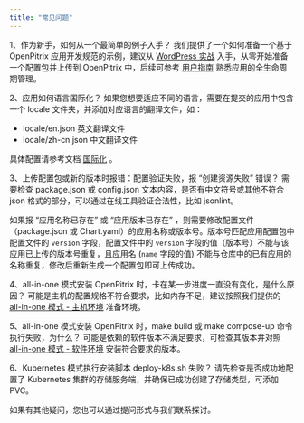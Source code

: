```yaml
---
title: "常见问题"
---
```


1、作为新手，如何从一个最简单的例子入手？
我们提供了一个如何准备一个基于 OpenPitrix 应用开发规范的示例，建议从 [ WordPress 实战](../developer-guide/openpitrix-developer-guide/#wordpress-实战) 入手，从零开始准备一个配置包并上传到 OpenPitrix 中，后续可参考 [用户指南](../user-guide/introduction) 熟悉应用的全生命周期管理。

2、应用如何语言国际化？
如果您想要适应不同的语言，需要在提交的应用中包含一个 locale 文件夹，并添加对应语言的翻译文件，如：

- locale/en.json 英文翻译文件
- locale/zh-cn.json 中文翻译文件

具体配置请参考文档 [国际化](../developer-guide/openpitrix-specification/#国际化) 。

3、上传配置包或新的版本时报错：配置验证失败，报 “创建资源失败” 错误？
需要检查 package.json 或 config.json 文本内容，是否有中文符号或其他不符合 json 格式的部分，可以通过在线工具验证合法性，比如 jsonlint。 

如果报 “应用名称已存在” 或 “应用版本已存在” ，则需要修改配置文件（package.json 或 Chart.yaml）的应用名称或版本号。版本号匹配应用配置包中配置文件的 `version` 字段，配置文件中的 `version` 字段的值（版本号）不能与该应用已上传的版本号重复，且应用名 (`name` 字段的值) 不能与仓库中的已有应用的名称重复，修改后重新生成一个配置包即可上传成功。

4、all-in-one 模式安装 OpenPitrix 时，卡在某一步进度一直没有变化，是什么原因？
可能是主机的配置规格不符合要求，比如内存不足，建议按照我们提供的 [all-in-one 模式 - 主机环境](../installation/allinone/#主机环境) 准备环境。

5、all-in-one 模式安装 OpenPitrix 时，make build 或 make compose-up 命令执行失败，为什么？
可能是依赖的软件版本不满足要求，可检查其版本并对照 [all-in-one 模式 - 软件环境](../installation/allinone/#软件环境) 安装符合要求的版本。

6、Kubernetes 模式执行安装脚本 deploy-k8s.sh 失败？
请先检查是否成功地配置了 Kubernetes 集群的存储服务端，并确保已成功创建了存储类型，可添加 PVC。

如果有其他疑问，您也可以通过提问形式与我们联系探讨。